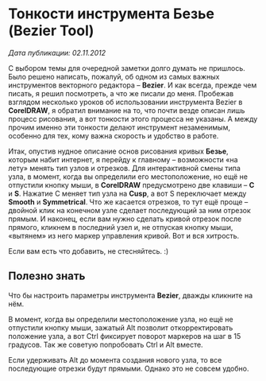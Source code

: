 # Тонкости инструмента Безье (Bezier Tool)

_Дата публикации: 02.11.2012_

С выбором темы для очередной заметки долго думать не пришлось. Было решено написать, пожалуй, об одном из самых важных инструментов векторного редактора – **Bezier**. И как всегда, прежде чем писать, я решил посмотреть, а что же писали до меня. Пробежав взглядом несколько уроков об использовании инструмента Bezier в **CorelDRAW**, я обратил внимание на то, что почти везде описан лишь процесс рисования, а вот тонкости этого процесса не указаны. А между прочим именно эти тонкости делают инструмент незаменимым, особенно для тех, кому важна скорость и удобство в работе.  

Итак, опустив нудное описание основ рисования кривых **Безье**, которым набит интернет, я перейду к главному – возможности «на лету» менять тип узлов и отрезков. Для интерактивной смены типа узла, в момент, когда вы определили его местоположение, но ещё не отпустили кнопку мыши, в **CorelDRAW** предусмотрено две клавиши – **C** и **S**. Нажатие C меняет тип узла на **Cusp**, а вот S переключает между **Smooth** и **Symmetrical**. Что же касается отрезков, то тут ещё проще – двойной клик на конечном узле сделает последующий за ним отрезок прямым. И наконец, если вам нужно сделать кривой отрезок после прямого, кликнем в последний узел и, не отпуская кнопку мыши, «вытянем» из него маркер управления кривой. Вот и вся хитрость.  

Если вам есть что добавить, не стесняйтесь. :)  

## Полезно знать

Что бы настроить параметры инструмента **Bezier**, дважды кликните на нём.  

В момент, когда вы определили местоположение узла, но ещё не отпустили кнопку мыши, зажатый Alt позволит откорректировать положение узла, а вот Ctrl фиксирует поворот маркеров на шаг в 15 градусов. Так же советую попробовать Ctrl и Alt вместе.  

Если удерживать Alt до момента создания нового узла, то все последующие отрезки будут прямыми. Однако это не совсем удобно.  
